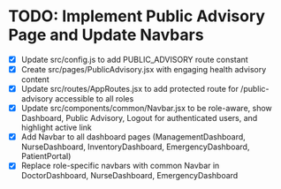 # TODO: Implement Public Advisory Page and Update Navbars

- [x] Update src/config.js to add PUBLIC_ADVISORY route constant
- [x] Create src/pages/PublicAdvisory.jsx with engaging health advisory content
- [x] Update src/routes/AppRoutes.jsx to add protected route for /public-advisory accessible to all roles
- [x] Update src/components/common/Navbar.jsx to be role-aware, show Dashboard, Public Advisory, Logout for authenticated users, and highlight active link
- [x] Add Navbar to all dashboard pages (ManagementDashboard, NurseDashboard, InventoryDashboard, EmergencyDashboard, PatientPortal)
- [x] Replace role-specific navbars with common Navbar in DoctorDashboard, NurseDashboard, EmergencyDashboard
